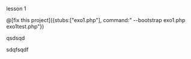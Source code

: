 lesson 1

@[fix this project]({stubs:["exo1.php"], command:" --bootstrap exo1.php exo1test.php"})

qsdsqd

sdqfsqdf
